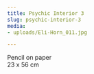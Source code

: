 ```yaml
---
title: Psychic Interior 3
slug: psychic-interior-3
media:
- uploads/Eli-Horn_011.jpg

---
```

Pencil on paper  
23 x 56 cm